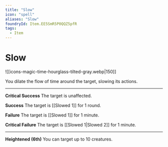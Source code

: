 ```yaml
---
title: "Slow"
icon: "spell"
aliases: "Slow"
foundryId: Item.EE5SmR5P0QQZ5pfR
tags:
  - Item
---
```


# Slow
![[icons-magic-time-hourglass-tilted-gray.webp|150]]

You dilate the flow of time around the target, slowing its actions.

* * *

**Critical Success** The target is unaffected.

**Success** The target is [[Slowed 1]] for 1 round.

**Failure** The target is [[Slowed 1]] for 1 minute.

**Critical Failure** The target is [[Slowed 1|Slowed 2]] for 1 minute.

* * *

**Heightened (6th)** You can target up to 10 creatures.
